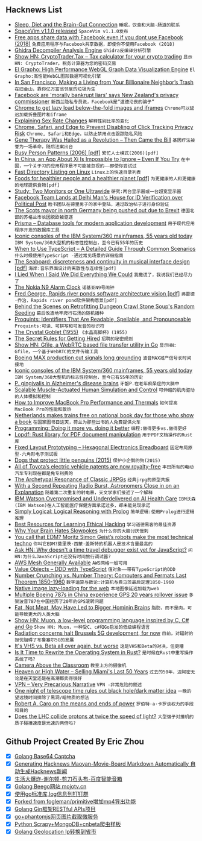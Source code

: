 ## Hacknews List


- [Sleep, Diet and the Brain-Gut Connection](http://cowboy.vc/blog/?p=158)  `睡眠，饮食和大脑-肠道的联系`
- [SpaceVim v1.1.0 released](https://spacevim.org/SpaceVim-release-v1.1.0/)  `SpaceVim v1.1.0发布`
- [Free apps share data with Facebook even if you dont use Facebook (2018)](https://privacyinternational.org/report/2647/how-apps-android-share-data-facebook-report)  `免费应用程序与Facebook共享数据，即使你不使用Facebook (2018)`
- [Ghidra Decompiler Analysis Engine](https://ghidra-decompiler-docs.netlify.com/)  `Ghidra反编译分析引擎`
- [Show HN: CryptoTrader.Tax – Tax calculator for your crypto trading](https://www.cryptotrader.tax)  `显示HN: CryptoTrader。税务计算器为您的密码交易`
- [El Grapho: High Performance WebGL Graph Data Visualization Engine](https://github.com/ericdrowell/ElGrapho)  `El Grapho:高性能WebGL图形数据可视化引擎`
- [In San Francisco, Making a Living from Your Billionaire Neighbor’s Trash](https://www.nytimes.com/2019/04/07/us/trash-pickers-san-francisco-zuckerberg.html)  `在旧金山，靠你亿万富翁邻居的垃圾为生`
- [Facebook are &#39;morally bankrupt liars&#39; says New Zealand&#39;s privacy commissioner](https://www.theguardian.com/technology/2019/apr/08/facebook-are-morally-bankrupt-liars-says-new-zealands-privacy-commissioner)  `新西兰隐私专员说，Facebook是“道德沦丧的骗子”`
- [Chrome to get lazy load below-the-fold images and iframes](https://groups.google.com/a/chromium.org/forum/#!topic/blink-dev/jxiJvQc-gVg)  `Chrome可以延迟加载折叠图片和iframe`
- [Explaining Sex Rate Changes](http://www.overcomingbias.com/2019/03/explaining-sex-rate-changes.html)  `解释性别比率的变化`
- [Chrome, Safari, and Edge to Prevent Disabling of Click Tracking Privacy Risk](https://www.bleepingcomputer.com/news/software/major-browsers-to-prevent-disabling-of-click-tracking-privacy-risk/)  `Chrome, Safari和Edge，以防止禁用点击跟踪隐私风险`
- [Gene Therapy Was Hailed as a Revolution – Then Came the Bill](https://www.bloomberg.com/news/articles/2019-04-07/gene-therapy-was-hailed-as-a-revolution-then-came-the-bill)  `基因疗法被誉为一场革命，随后法案出台`
- [Busy Person Patterns (2006) [pdf]](https://hillside.net/plop/2006/Papers/Library/PLoP%20Busy%20Person%20Pattern%20v8.pdf)  `繁忙人士模式(2006)[pdf]`
- [In China, an App About Xi Is Impossible to Ignore – Even If You Try](https://www.nytimes.com/2019/04/07/world/asia/china-xi-jinping-study-the-great-nation-app.html)  `在中国，一个关于习的应用程序是不可能被忽视的——即使你尝试过`
- [Fast Directory Listing on Linux](https://github.com/romkatv/gitstatus/blob/master/docs/listdir.md)  `Linux上的快速目录列表`
- [Foods for healthier people and a healthier planet [pdf]](https://www.wwf.org.uk/sites/default/files/2019-02/Knorr_Future_50_Report_FINAL_Online.pdf)  `为更健康的人和更健康的地球提供食物[pdf]`
- [Study: Two Monitors or One Ultrawide](https://keenethics.com/blog/1497078000000-two-monitors-or-one-ultrawide)  `研究:两台显示器或一台超宽显示器`
- [Facebook Team Lands at Delhi Man&#39;s House for ID Verification over Political Post](https://www.news18.com/news/india/facebook-does-physical-verification-of-an-indian-user-for-a-political-post-report-2092397.html)  `脸书团队在德里男子的家中登陆，通过政治帖子进行身份验证`
- [The Scots mayor in north Germany being pushed out due to Brexit](https://www.thelocal.de/20190405/meet-the-scots-mayor-in-north-germany-being-pushed-out-due-to-brexit)  `德国北部的苏格兰市长因脱欧被驱逐`
- [Prisma – Database tools for modern application development](https://www.prisma.io/)  `用于现代应用程序开发的数据库工具`
- [Iconic consoles of the IBM System/360 mainframes, 55 years old today](http://www.righto.com/2019/04/iconic-consoles-of-ibm-system360.html)  `IBM System/360大型机的标志性控制台，至今已有55年的历史`
- [When to Use TypeScript – A Detailed Guide Through Common Scenarios](https://khalilstemmler.com/articles/when-to-use-typescript-guide/)  `什么时候使用TypeScript -通过常见场景的详细指南`
- [The Seaboard: discreteness and continuity in musical interface design [pdf]](http://researchonline.rca.ac.uk/1648/1/Roland%20Lamb%20PhD%20June%202014.pdf)  `海岸:音乐界面设计的离散性与连续性[pdf]`
- [I Lied When I Said We Did Everything We Could](https://www.doximity.com/doc_news/v2/entries/18293779)  `我撒谎了，我说我们已经尽力了`
- [The Nokia N9 Alarm Clock](http://nition.momentstudio.co.nz/2014/08/the-nokia-n9-alarm-clock/)  `诺基亚N9号闹钟`
- [Fred George, Rapids river ponds software architecture vision [pdf]](http://yowconference.com.au/slides/yow2014/George-ImplementingMicroserviceArchitectures.pdf)  `弗雷德·乔治，Rapids river pond软件架构愿景[pdf]`
- [Behind the Scenes on Retrofitting Dungeon Crawl Stone Soup&#39;s Random Seeding](http://crawl.develz.org/wordpress/behind-the-scenes-on-retrofitting-dcss-seeding)  `幕后改造地牢爬行石汤的随机播种`
- [Proquints: Identifiers That Are Readable, Spellable, and Pronounceable](https://arxiv.org/html/0901.4016)  `Proquints:可读、可拼写和可发音的标识符`
- [The Crystal Goblet (1955)](https://web.archive.org/web/20181115190438/http://gmunch.home.pipeline.com/typo-L/misc/ward.htm)  `《水晶高脚杯》(1955)`
- [The Secret Rules for Getting Hired](https://shkspr.mobi/blog/2019/04/the-secret-rules-for-getting-hired/)  `招聘的秘密规则`
- [Show HN: Gfile, a WebRTC based file transfer utility in Go](https://github.com/Antonito/gfile/tree/v0.1.0)  `显示HN: Gfile，一个基于WebRTC的文件传输工具`
- [Boeing MAX production cut signals long grounding](https://leehamnews.com/2019/04/06/boeing-max-production-cut-signals-long-grounding/)  `波音MAX减产信号长时间接地`
- [Iconic consoles of the IBM System/360 mainframes, 55 years old today](http://www.righto.com/2019/04/iconic-consoles-of-ibm-system360.html?m=1)  `IBM System/360大型机的标志性控制台，至今已有55年的历史`
- [P. gingivalis in Alzheimer&#39;s disease brains](http://advances.sciencemag.org/content/5/1/eaau3333)  `牙龈P.在老年痴呆症的大脑中`
- [Scalable Muscle-Actuated Human Simulation and Control](http://mrl.snu.ac.kr/research/ProjectScalable/Page.htm)  `可伸缩的肌肉驱动的人体模拟和控制`
- [How to Improve MacBook Pro Performance and Thermals](https://bsid.io/posts/2019/03/how-to-improve-macbook-pro-performance-and-thermals/)  `如何提高MacBook Pro的性能和散热`
- [Netherlands makes trains free on national book day for those who show a book](https://www.independent.co.uk/travel/news-and-advice/netherlands-free-train-national-book-day-tickets-travel-tickets-ns-a8849606.html)  `在国家图书日这天，荷兰为那些出书的人免费提供火车`
- [Programming: Doing it more vs. doing it better](https://kevinmartinjose.com/2019/04/08/programming-doing-it-more-vs-doing-it-better/)  `编程:做得更多vs.做得更好`
- [Lopdf: Rust library for PDF document manipulation](https://github.com/J-F-Liu/lopdf)  `用于PDF文档操作的Rust库`
- [Fixed Layout Prototyping – Hexagonal Electronics Breadboard](http://davidrowntree.co.uk/fixed-layout-prototyping/)  `固定布局原型-六角形电子测试板`
- [Dogs that protect little penguins (2015)](https://www.bbc.com/news/magazine-35039105)  `保护小企鹅的狗(2015)`
- [All of Toyota’s electric vehicle patents are now royalty-free](https://www.topgear.com/car-news/electric/toyota-sharing-its-ev-secrets-free)  `丰田所有的电动汽车专利现在都是免专利费的`
- [The Archetypal Resonance of Classic JRPGs](https://www.hyperindexed.com/blog/2019/4/6/the-archetypal-resonance-of-classic-jrpgs)  `经典jrpg的原型共振`
- [With a Second Repeating Radio Burst, Astronomers Close in on an Explanation](https://www.quantamagazine.org/astronomers-now-think-they-can-explain-fast-radio-bursts-20190228/)  `随着第二次重复的射电暴，天文学家们接近了一个解释`
- [IBM Watson Overpromised and Underdelivered on AI Health Care](https://spectrum.ieee.org/biomedical/diagnostics/how-ibm-watson-overpromised-and-underdelivered-on-ai-health-care)  `IBM沃森(IBM Watson)在人工智能医疗保健方面承诺过多，却未能兑现承诺`
- [Simply Logical: Logical Reasoning with Prolog](https://book.simply-logical.space)  `简单逻辑:使用Prolog进行逻辑推理`
- [Best Resources for Learning Ethical Hacking](https://www.onlinebooksreview.com/articles/best-resources-for-learning-ethical-hacking)  `学习道德黑客的最佳资源`
- [Why Your Brain Hates Slowpokes](http://nautil.us/issue/71/flow/why-your-brain-hates-slowpokes-rp)  `为什么你的大脑讨厌慢刺`
- [You call that EDM? Moritz Simon Geist’s robots make the most technical techno](https://arstechnica.com/gaming/2019/04/you-call-that-edm-moritz-simon-geists-robots-make-the-most-technical-techno/)  `你叫它EDM?莫里茨·西蒙·盖斯特的机器人是技术含量最高的`
- [Ask HN: Why doesn&#39;t a time travel debugger exist yet for JavaScript?](item?id=19601347)  `问HN:为什么JavaScript还没有时间旅行调试器?`
- [AWS Mesh Generally Available](https://aws.amazon.com/about-aws/whats-new/2019/03/aws-app-mesh-is-now-generally-available/)  `AWS网格一般可用`
- [Value Objects – DDD with TypeScript](https://khalilstemmler.com/articles/typescript-value-object/)  `值对象——带有TypeScript的DDD`
- [Number Crunching vs. Number Theory: Computers and Fermats Last Theorem 1850-1960](https://www.tau.ac.il/~corry/publications/articles/Computers%20and%20FLT.html)  `数字运算与数论:计算机与费马茨最后定理1850-1960`
- [Native image lazy-loading for the web](https://addyosmani.com/blog/lazy-loading/)  `本地图像延迟加载为web`
- [Multiple Boeing 787s in China experience GPS 20 years rollover issue](https://twitter.com/ChinaAvReview/status/1114802018919411712)  `多架波音787在中国经历了20年的GPS滚转问题`
- [Fat, Not Meat, May Have Led to Bigger Hominin Brains](https://www.scientificamerican.com/article/fat-not-meat-may-have-led-to-bigger-hominin-brains/)  `脂肪，而不是肉，可能导致更大的人类大脑`
- [Show HN: Muon, a low-level programming language inspired by C, C# and Go](https://github.com/nickmqb/muon)  `Show HN: Muon，一种受C、c#和Go启发的低级编程语言`
- [Radiation concerns halt Brussels 5G development, for now](http://www.brusselstimes.com/brussels/14753/radiation-concerns-halt-brussels-5g-for-now)  `目前，对辐射的担忧阻碍了布鲁塞尔5G的发展`
- [It&#39;s VHS vs. Beta all over again, but worse](https://www.johnnygrubb.com/its-vhs-vs-beta-all-over-again-but-worse)  `这是VHS和Beta的对决，但更糟`
- [Is It Time to Rewrite the Operating System in Rust?](https://youtube.com/watch?v=HgtRAbE1nBM)  `是时候在Rust中重写操作系统了吗?`
- [Camera Above the Classroom](http://www.sixthtone.com/news/1003759/camera-above-the-classroom)  `教室上方的摄像机`
- [Heaven or High Water – Selling Miami&#39;s Last 50 Years](https://popula.com/2019/04/02/heaven-or-high-water/)  `过去的50年，迈阿密无论是在天堂还是在高潮都卖得很好`
- [VPN – Very Precarious Narrative](https://schub.io/blog/2019/04/08/very-precarious-narrative.html)  `VPN -非常危险的叙述`
- [One night of telescope time rules out black hole/dark matter idea](https://arstechnica.com/science/2019/04/one-night-of-telescope-time-rules-out-black-holedark-matter-idea/)  `一晚的望远镜时间排除了黑洞/暗物质的想法`
- [Robert A. Caro on the means and ends of power](https://www.nytimes.com/interactive/2019/04/01/magazine/robert-caro-working-memoir.html)  `罗伯特·a·卡罗谈权力的手段和目的`
- [Does the LHC collide protons at twice the speed of light?](http://backreaction.blogspot.com/2019/04/dear-dr-b-does-lhc-collide-protons-at.html)  `大型强子对撞机的质子碰撞速度是光速的两倍吗?`

## Github Project Created By Eric Zhou

- [x] [Golang Base64 Captcha](https://github.com/mojocn/base64Captcha)
- [x] [Generating Hacknews Maoyan-Movie-Board Markdown Automatically 自动生成Hacknews新闻](https://github.com/dejavuzhou/md-genie)
- [x] [生活大爆炸-谢尔顿-剪刀石头布-百度智能音箱](https://github.com/mojocn/dueros-bang-game)
- [x] [Golang Beego网站 mojotv.cn](https://github.com/mojocn/www.mojotv.cn)
- [x] [使用go标准库,log信息到钉钉群](https://github.com/mojocn/dooger)
- [x] [Forked from fogleman/primitive增加mp4导出功能](https://github.com/mojocn/primitive)
- [x] [Golang Gin框架RESTful APIs项目](https://github.com/JJJJJJJerk/ezier-golang-web-api-framework)
- [x] [go+phantomjs网页图片截取微服务](https://github.com/mojocn/screen_shot)
- [x] [Python Scrapy+MongoDB+cnbeta爬虫样板](https://github.com/mojocn/scrapy_mongodb_boilerplate_cnbeta)
- [x] [Golang Geolocation Ip转换到省市](https://github.com/mojocn/ip2location)
